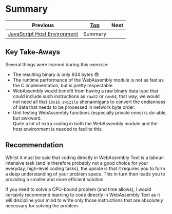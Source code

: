# Summary

| Previous | [Top](/chriswhealy/sha256-webassembly) | Next
|---|---|---
| [JavaScript Host Environment](/chriswhealy/sha256/host-environment/) | Summary |

## Key Take-Aways

Several things were learned during this exercise:

* The resulting binary is only 934 bytes 😎
* The runtime performance of the WebAssembly module is not as fast as the C implementation, but is pretty respectable
* WebAssembly would benefit from having a raw binary data type that could include such instructions as `raw32` or `raw64`; that way, we would not need all that `i8x16.swizzle` shenannigans to convert the endianness of data that needs to be processed in network byte order.
* Unit testing WebAssembly functions (especially private ones) is do-able, but awkward.<br>
   Quite a lot of extra coding in both the WebAssembly module and the host environment is needed to facilite this.

## Recommendation

Whilst it must be said that coding directly in WebAssembly Text is a labour-intensive task (and is therefore probably not a good choice for your everyday, high-level coding tasks), the upside is that it requires you to form a deep understanding of your problem space.
This in turn then leads you to providing a smaller and more efficient solution.

If you need to solve a CPU-bound problem (and time allows), I would certainly recommend learning to code directly in WebAssembly Text as it will discipline your mind to write only those instructions that are absolutely necessary for solving the problem.
